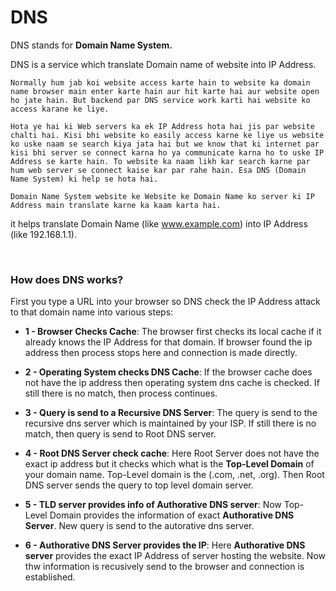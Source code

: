 # DNS

DNS stands for **Domain Name System.**

DNS is a service which translate Domain name of website into IP Address.

```Normally hum jab koi website access karte hain to website ka domain name browser main enter karte hain aur hit karte hai aur website open ho jate hain. But backend par DNS service work karti hai website ko access karane ke liye.```

```Hota ye hai ki Web servers ka ek IP Address hota hai jis par website chalti hai. Kisi bhi website ko easily access karne ke liye us website ko uske naam se search kiya jata hai but we know that ki internet par kisi bhi server se connect karna ho ya communicate karna ho to uske IP Address se karte hain. To website ka naam likh kar search karne par hum web server se connect kaise kar par rahe hain. Esa DNS (Domain Name System) ki help se hota hai.```

```Domain Name System website ke Website ke Domain Name ko server ki IP Address main translate karne ka kaam karta hai.```

it helps translate Domain Name (like www.example.com) into IP Address (like 192.168.1.1).

<br>

### How does DNS works?

First you type a URL into your browser so DNS check the IP Address attack to that domain name into various steps:

- **1 - Browser Checks Cache**: The browser first checks its local cache if it already knows the IP Address for that domain. If browser found the ip address then process stops here and connection is made directly.

- **2 - Operating System checks DNS Cache**: If the browser cache does not have the ip address then operating system dns cache is checked. If still there is no match,  then process continues.

- **3 - Query is send to a Recursive DNS Server**: The query is send to the recursive dns server which is maintained by your ISP. If still there is no match, then query is send to Root DNS server.

- **4 - Root DNS Server check cache**: Here Root Server does not have the exact ip address but it checks which what is the **Top-Level Domain** of your domain name. Top-Level domain is the (.com, .net, .org). Then Root DNS server sends the query to top level domain server.

- **5 - TLD server provides info of Authorative DNS server**: Now Top-Level Domain provides the information of exact **Authorative DNS Server**. New query is send to the autorative dns server.

- **6 - Authorative DNS Server provides the IP**: Here **Authorative DNS server** provides the exact IP Address of server hosting the website. Now thw information is recusively send to the browser and connection is established.

